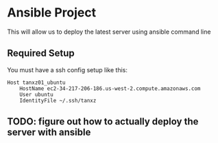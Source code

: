 # Ansible Project
This will allow us to deploy the latest server using ansible command line

## Required Setup
You must have a ssh config setup like this:

```
Host tanxz01_ubuntu
    HostName ec2-34-217-206-186.us-west-2.compute.amazonaws.com
    User ubuntu
    IdentityFile ~/.ssh/tanxz
```

## TODO: figure out how to actually deploy the server with ansible